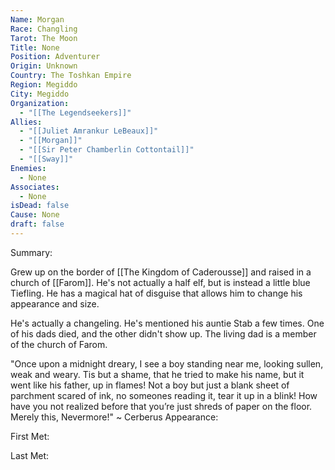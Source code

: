 ```yaml
---
Name: Morgan
Race: Changling
Tarot: The Moon
Title: None
Position: Adventurer
Origin: Unknown
Country: The Toshkan Empire
Region: Megiddo
City: Megiddo
Organization:
  - "[[The Legendseekers]]"
Allies:
  - "[[Juliet Amrankur LeBeaux]]"
  - "[[Morgan]]"
  - "[[Sir Peter Chamberlin Cottontail]]"
  - "[[Sway]]"
Enemies:
  - None
Associates:
  - None
isDead: false
Cause: None
draft: false
---
```

Summary:

Grew up on the border of [[The Kingdom of Caderousse]] and raised in a church of [[Farom]]. He's not actually a half elf, but is instead a little blue Tiefling. He has a magical hat of disguise that allows him to change his appearance and size.

He's actually a changeling. He's mentioned his auntie Stab a few times. One of his dads died, and the other didn't show up. The living dad is a member of the church of Farom.


"Once upon a midnight dreary, I see a boy standing near me, looking sullen, weak and weary. Tis but a shame, that he tried to make his name, but it went like his father, up in flames! Not a boy but just a blank sheet of parchment scared of ink, no someones reading it, tear it up in a blink! How have you not realized before that you’re just shreds of paper on the floor. Merely this, Nevermore!"
~ Cerberus
Appearance: 

First Met: 

Last Met: 

